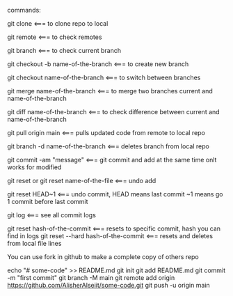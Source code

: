 commands:


git clone 				 <=== to clone repo to local

git remote 				 <=== to check remotes

git branch  				 <=== to check current branch

git checkout -b name-of-the-branch       <=== to create new branch

git checkout name-of-the-branch	         <=== to switch between branches

git merge name-of-the-branch		 <=== to merge two branches current and name-of-the-branch

git diff name-of-the-branch		 <=== to check difference between current and name-of-the-branch

git pull origin main		         <=== pulls updated code from remote to local repo 

git branch -d name-of-the-branch	 <=== deletes branch from local repo

git commit -am "message"		 <=== git commit and add at the same time onlt works for modified

git reset or git reset name-of-the-file  <=== undo add 

git reset HEAD~1 			 <=== undo commit, HEAD means last commit 
					      ~1 means go 1 commit before last commit

git log					 <=== see all commit logs

git reset hash-of-the-commit		 <=== resets to specific commit, hash you can find in logs
git reset --hard hash-of-the-commit      <=== resets and deletes from local file lines 



You can use fork in github to make a complete copy of others repo


echo "# some-code" >> README.md
git init
git add README.md
git commit -m "first commit"
git branch -M main
git remote add origin https://github.com/AlisherAlseiit/some-code.git
git push -u origin main
